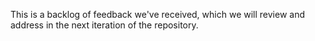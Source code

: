 This is a backlog of feedback we've received, which we will review and address in the next iteration of the repository.
